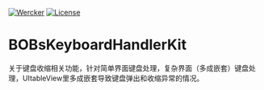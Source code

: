 [![Wercker](https://img.shields.io/wercker/ci/wercker/docs.svg?maxAge=2592000)]()
[![License](https://img.shields.io/github/license/bang590/JSPatch.svg?style=flat)](https://github.com/bang590/JSPatch/blob/master/LICENSE)

# BOBsKeyboardHandlerKit
关于键盘收缩相关功能，针对简单界面键盘处理，复杂界面（多成嵌套）键盘处理，UItableView里多成嵌套导致键盘弹出和收缩异常的情况。

